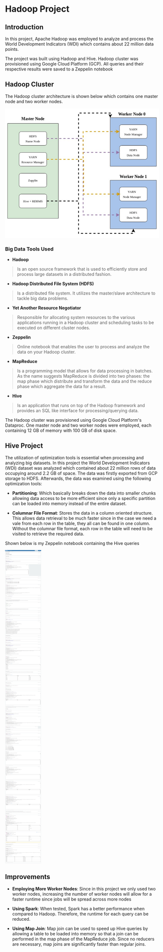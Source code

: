 # Hadoop Project

## Introduction
In this project, Apache Hadoop was employed to analyze and process the World Development 
Indicators (WDI) which contains about 22 million data points.

The project was built using Hadoop and Hive. Hadoop cluster was provisioned using Google
Cloud Platform (GCP). All queries and their respective results were saved to a Zeppelin notebook

## Hadoop Cluster
The Hadoop cluster architecture is shown below which contains one master node and two worker
nodes.

![architecture](assets/architecture.jpg)

### Big Data Tools Used
* **Hadoop**
> Is an open source framework that is used to efficiently store and process large datasets 
> in a distributed fashion.

* **Hadoop Distributed File System (HDFS)**
> Is a distributed file system. It utilizes the master/slave architecture to tackle big data
> problems.

* **Yet Another Resource Negotiator**
> Responsible for allocating system resources to the various applications running in a Hadoop cluster 
> and scheduling tasks to be executed on different cluster nodes.

* **Zeppelin**
> Online notebook that enables the user to process and analyze the data on your Hadoop cluster.

* **MapReduce**
> Is a programming model that allows for data processing in batches. As the name suggests
> MapReduce is divided into two phases: the map phase which distribute and transform the data 
> and the reduce phase which aggregate the data for a result.

* **Hive**
> Is an application that runs on top of the Hadoop framework and provides an SQL like interface
> for processing/querying data.

The Hadoop cluster was provisioned using Google Cloud Platform's Dataproc. One master node
and two worker nodes were employed, each containing 12 GB of memory with 100 GB of disk space.

## Hive Project
The utilization of optimization tools is essential when processing and analyzing big datasets.
In this project the World Development Indicators (WDI) dataset was analyzed which contained 
about 22 million rows of data occupying around 2.2 GB of space. The data was firstly exported
from GCP storage to HDFS. Afterwards, the data was examined using the following optimization
tools:

* **Partitioning**: Which basically breaks down the data into smaller chunks allowing data 
access to be more efficient since only a specific partition can be loaded into memory instead of
the entire dataset.


* **Columnar File Format**: Stores the data in a column oriented structure. This allows data
retrieval to be much faster since in the case we need a vale from each row in the table, they
all can be found in one column. Without the columnar file format, each row in the table will
need to be visited to retrieve the required data.

Shown below is my Zeppelin notebook containing the Hive queries

![ZeppelinNotebook](assets/ZeppelinNotebook.png)

## Improvements

* **Employing More Worker Nodes**: Since in this project we only used two worker nodes, increasing
the number of worker nodes will allow for a faster runtime since jobs will be spread across more
nodes


* **Using Spark**: When tested, Spark has a better performance when compared to Hadoop. Therefore,
the runtime for each query can be reduced.


* **Using Map Join**: Map join can be used to speed up Hive queries by allowing a table to be 
loaded into memory so that a join can be performed in the map phase of the MapReduce job. Since
no reducers are necessary, map joins are significantly faster than regular joins.
